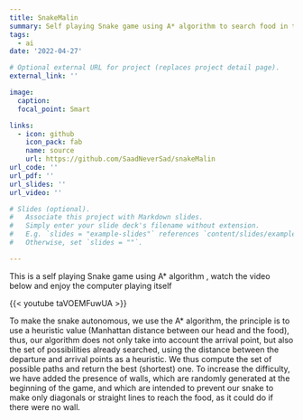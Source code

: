 ```yaml
---
title: SnakeMalin
summary: Self playing Snake game using A* algorithm to search food in the workspace by avoiding obstrucles.
tags:
  - ai
date: '2022-04-27'

# Optional external URL for project (replaces project detail page).
external_link: ''

image:
  caption: 
  focal_point: Smart

links:
  - icon: github
    icon_pack: fab
    name: source
    url: https://github.com/SaadNeverSad/snakeMalin
url_code: ''
url_pdf: ''
url_slides: ''
url_video: ''

# Slides (optional).
#   Associate this project with Markdown slides.
#   Simply enter your slide deck's filename without extension.
#   E.g. `slides = "example-slides"` references `content/slides/example-slides.md`.
#   Otherwise, set `slides = ""`.

---
```

This is a self playing Snake game using A* algorithm , watch the video below and enjoy the computer playing itself

{{< youtube taVOEMFuwUA >}}

To make the snake autonomous, we use the A* algorithm, the principle is to use a heuristic value (Manhattan distance between our head and the food), thus, our algorithm does not only take into account the arrival point, but also the set of possibilities already searched, using the distance between the departure and arrival points as a heuristic. We thus compute the set of possible paths and return the best (shortest) one. 
To increase the difficulty, we have added the presence of walls, which are randomly generated at the beginning of the game, and which are intended to prevent our snake to make only diagonals or straight lines to reach the food, as it could do if there were no wall.







